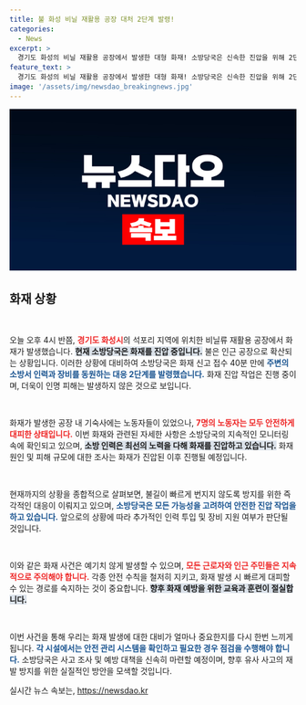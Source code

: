```yaml
---
title: 불 화성 비닐 재활용 공장 대처 2단계 발령!
categories:
  - News
excerpt: >
  경기도 화성의 비닐 재활용 공장에서 발생한 대형 화재! 소방당국은 신속한 진압을 위해 2단계 대응을 발령하고, 다행히 인명 피해는 없는 상황. 불길의 확산 위험은 여전! 지금 바로 확인하세요!
feature_text: >
  경기도 화성의 비닐 재활용 공장에서 발생한 대형 화재! 소방당국은 신속한 진압을 위해 2단계 대응을 발령하고, 다행히 인명 피해는 없는 상황. 불길의 확산 위험은 여전! 지금 바로 확인하세요!
image: '/assets/img/newsdao_breakingnews.jpg'
---
```


<p><img src="/assets/img/newsdao_breakingnews.jpg" alt="bookingtag 속보" /></p>

<h2 data-ke-size="size26">화재 상황</h2>

<p data-ke-size="size16">&nbsp;</p>

<p>오늘 오후 4시 반쯤, <b><span style="color: #ee2323;">경기도 화성시</span></b>의 석포리 지역에 위치한 비닐류 재활용 공장에서 화재가 발생했습니다. <b><span style="background-color: #21538527;">현재 소방당국은 화재를 진압 중입니다.</span></b> 불은 인근 공장으로 확산되는 상황입니다. 이러한 상황에 대비하여 소방당국은 화재 신고 접수 40분 만에 <b><span style="color: #1a5490;">주변의 소방서 인력과 장비를 동원하는 대응 2단계를 발령했습니다.</span></b> 화재 진압 작업은 진행 중이며, 더욱이 인명 피해는 발생하지 않은 것으로 보입니다. </p>

<p data-ke-size="size16">&nbsp;</p>

<p>화재가 발생한 공장 내 기숙사에는 노동자들이 있었으나, <b><span style="color: #ee2323;">7명의 노동자는 모두 안전하게 대피한 상태입니다.</span></b> 이번 화재와 관련된 자세한 사항은 소방당국의 지속적인 모니터링 속에 확인되고 있으며, <b><span style="background-color: #21538527;">소방 인력은 최선의 노력을 다해 화재를 진압하고 있습니다.</span></b> 화재 원인 및 피해 규모에 대한 조사는 화재가 진압된 이후 진행될 예정입니다. </p>

<p data-ke-size="size16">&nbsp;</p>

<p>현재까지의 상황을 종합적으로 살펴보면, 불길이 빠르게 번지지 않도록 방지를 위한 즉각적인 대응이 이뤄지고 있으며, <b><span style="color: #1a5490;">소방당국은 모든 가능성을 고려하여 안전한 진압 작업을 하고 있습니다.</span></b> 앞으로의 상황에 따라 추가적인 인력 투입 및 장비 지원 여부가 판단될 것입니다. </p>

<p data-ke-size="size16">&nbsp;</p>

<p>이와 같은 화재 사건은 예기치 않게 발생할 수 있으며, <b><span style="color: #ee2323;">모든 근로자와 인근 주민들은 지속적으로 주의해야 합니다.</span></b> 각종 안전 수칙을 철저히 지키고, 화재 발생 시 빠르게 대피할 수 있는 경로를 숙지하는 것이 중요합니다. <b><span style="background-color: #21538527;">향후 화재 예방을 위한 교육과 훈련이 절실합니다.</span></b> </p>

<p data-ke-size="size16">&nbsp;</p> 

<p>이번 사건을 통해 우리는 화재 발생에 대한 대비가 얼마나 중요한지를 다시 한번 느끼게 됩니다. <b><span style="color: #1a5490;">각 시설에서는 안전 관리 시스템을 확인하고 필요한 경우 점검을 수행해야 합니다.</span></b> 소방당국은 사고 조사 및 예방 대책을 신속히 마련할 예정이며, 향후 유사 사고의 재발 방지를 위한 실질적인 방안을 모색할 것입니다.</p>
실시간 뉴스 속보는, <a href="https://newsdao.kr" rel="dofollow">https://newsdao.kr</a>


